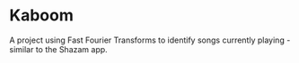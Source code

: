 # Kaboom

A project using Fast Fourier Transforms to identify songs currently playing - similar to the Shazam app. 
